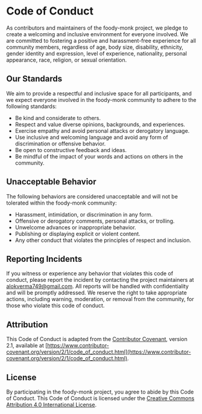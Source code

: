 # Code of Conduct

As contributors and maintainers of the foody-monk project, we pledge to create a welcoming and inclusive environment for everyone involved. We are committed to fostering a positive and harassment-free experience for all community members, regardless of age, body size, disability, ethnicity, gender identity and expression, level of experience, nationality, personal appearance, race, religion, or sexual orientation.

## Our Standards

We aim to provide a respectful and inclusive space for all participants, and we expect everyone involved in the foody-monk community to adhere to the following standards:

- Be kind and considerate to others.
- Respect and value diverse opinions, backgrounds, and experiences.
- Exercise empathy and avoid personal attacks or derogatory language.
- Use inclusive and welcoming language and avoid any form of discrimination or offensive behavior.
- Be open to constructive feedback and ideas.
- Be mindful of the impact of your words and actions on others in the community.

## Unacceptable Behavior

The following behaviors are considered unacceptable and will not be tolerated within the foody-monk community:

- Harassment, intimidation, or discrimination in any form.
- Offensive or derogatory comments, personal attacks, or trolling.
- Unwelcome advances or inappropriate behavior.
- Publishing or displaying explicit or violent content.
- Any other conduct that violates the principles of respect and inclusion.

## Reporting Incidents

If you witness or experience any behavior that violates this code of conduct, please report the incident by contacting the project maintainers at alokverma749@gmail.com. All reports will be handled with confidentiality and will be promptly addressed. We reserve the right to take appropriate actions, including warning, moderation, or removal from the community, for those who violate this code of conduct.

## Attribution

This Code of Conduct is adapted from the [Contributor Covenant](https://www.contributor-covenant.org), version 2.1, available at [https://www.contributor-covenant.org/version/2/1/code_of_conduct.html](https://www.contributor-covenant.org/version/2/1/code_of_conduct.html).

## License

By participating in the foody-monk project, you agree to abide by this Code of Conduct. This Code of Conduct is licensed under the [Creative Commons Attribution 4.0 International License](http://creativecommons.org/licenses/by/4.0/).

